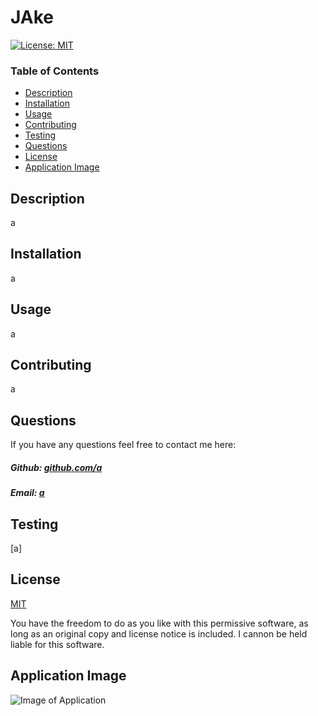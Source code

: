 # JAke

[![License: MIT](https://img.shields.io/badge/License-MIT-yellow.svg)](https://opensource.org/licenses/MIT)

### Table of Contents

- [Description](#description)
- [Installation](#installation)
- [Usage](#usage)
- [Contributing](#contributing)
- [Testing](#testing)
- [Questions](#questions)
- [License](#license)
- [Application Image](#application-image)

## Description

a

## Installation

a


## Usage

a

## Contributing

a

## Questions

If you have any questions feel free to contact me here:

 ##### Github: [github.com/a](https://github.com/a)

 ##### Email: [a](mailto:a?subject=[GitHub])

## Testing

[a]

## License

[MIT](https://opensource.org/licenses/MIT)

You have the freedom to do as you like with this permissive software, as long as an original copy and license notice is included. I cannon be held liable for this software.

## Application Image

 ![Image of Application](a)